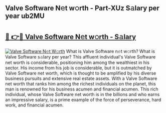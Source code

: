 ## Valve Software N𝚎t w𝚘rth - Part-XUz S𝚊lary per year ub2MU

# <h2><a href="http://gc526f.nevu.top/?p=Valve+Software">🔗 👉🔴 Valve Software N𝚎t w𝚘rth - S𝚊lary</a></h2>

[![Valve Software N𝚎t W𝚘rth](https://i.imgur.com/Oavwk0R.jpeg)](http://gc526f.nevu.top/?p=Valve+Software)
What is Valve Software n𝚎t w𝚘rth? What is Valve Software s𝚊lary per year?
This affluent individual's Valve Software net worth is considerable, positioning him among the wealthiest in his sector. His income from his job is considerable, but it is outmatched by Valve Software net worth, which is thought to be amplified by his diverse business pursuits and extensive real estate assets. With a Valve Software net worth that ranks him among the richest individuals on the planet, this man is renowned for his business acumen and financial acumen. This rich individual, whose Valve Software net worth is in the billions and who earns an impressive salary, is a prime example of the force of perseverance, hard work, and financial acumen.

